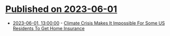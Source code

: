 # [Published on 2023-06-01](index.md)

* [2023-06-01, 13:00:00](https://news.slashdot.org/story/23/05/31/2346230/climate-crisis-makes-it-impossible-for-some-us-residents-to-get-home-insurance?utm_source=rss1.0mainlinkanon&utm_medium=feed) - [Climate Crisis Makes It Impossible For Some US Residents To Get Home Insurance](https://news.slashdot.org/story/23/05/31/2346230/climate-crisis-makes-it-impossible-for-some-us-residents-to-get-home-insurance?utm_source=rss1.0mainlinkanon&utm_medium=feed)
